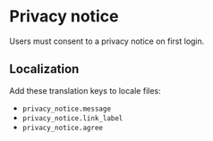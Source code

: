 # Privacy notice

Users must consent to a privacy notice on first login.

## Localization
Add these translation keys to locale files:
- `privacy_notice.message`
- `privacy_notice.link_label`
- `privacy_notice.agree`
